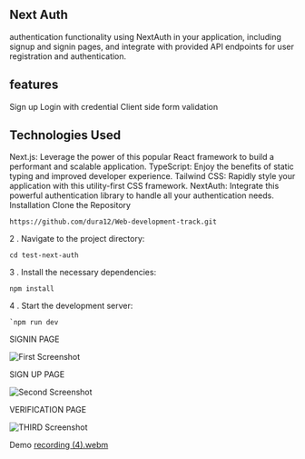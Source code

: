 ## Next Auth
  authentication functionality using NextAuth in your application, including signup and signin pages, and integrate with provided API endpoints for user registration and authentication.

## features
  Sign up
  Login with credential
  Client side form validation
## Technologies Used
Next.js: Leverage the power of this popular React framework to build a performant and scalable application.
TypeScript: Enjoy the benefits of static typing and improved developer experience.
Tailwind CSS: Rapidly style your application with this utility-first CSS framework.
NextAuth: Integrate this powerful authentication library to handle all your authentication needs.
Installation
Clone the Repository
```
https://github.com/dura12/Web-development-track.git
```
2 . Navigate to the project directory:

```
cd test-next-auth
```
3 . Install the necessary dependencies:
```
npm install
```
4 . Start the development server:
```
`npm run dev
```
 SIGNIN PAGE

![First Screenshot](./public/first.png)

SIGN UP PAGE

![Second Screenshot](./public/second.png)

VERIFICATION PAGE

![THIRD Screenshot](./public/third.png)

Demo
[recording (4).webm](https://github.com/user-attachments/assets/f854fad9-105a-495c-820c-eef971dcc304)
